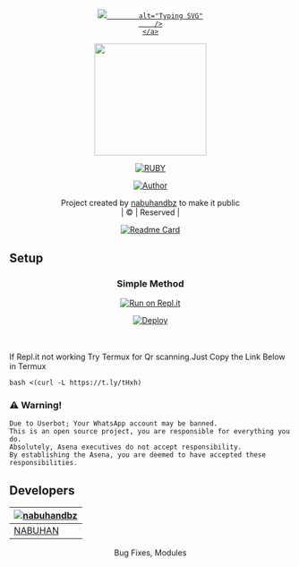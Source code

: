 




## <!-- Typing SVG -->
<p align="center">
    <a href="https://github.com/nabuhandbz">
        <img
        src="https://readme-typing-svg.herokuapp.com?size=40&width=800&lines=WELCOME+TO+RUBY+BOT+REPO+Nabuhandbz"

            alt="Typing SVG"
        />
    </a>
</p>
<div align="center">
  <img border-radius: 15px src="https://www.linkpicture.com/q/chromeser.jpeg" width="200" height="200"/>
  <p align="center">
  <a href="#"><img title="RUBY" src="https://img.shields.io/badge/-RUBY%20-green?colorA=%23ff0000&colorB=%23017e40&style=for-the-badge"></a>
</p>
  <p align="center">
<a href="https://github.com/nabuhandbz"><img title="Author" src="https://img.shields.io/badge/AUTHOR-NABUHAN-grey%2Fblue?color=blue&style=for-the-badge&logo=whatsapp">
</a>
</p>
  
</div>
<p align="center">
Project created by <a href="https://github.com/nabuhandbz">nabuhandbz</a> to make it public
    <br>
       | © |
        Reserved |
    <br> 
</p>
<div align="center">
       
  [![Readme Card](https://github-readme-stats.vercel.app/api/pin/?username=farhan-dqz&repo=PublicBot&theme=nightowl)](https://github.com/farhan-dqz/PublicBot)
  </div>
    
## Setup
<div align="center">

  ### Simple Method
  
[![Run on Repl.it](https://repl.it/badge/github/quiec/whatsAlfa)](https://replit.com/@phaticusthiccy/WhatsAsena-QR)

[![Deploy](https://www.herokucdn.com/deploy/button.svg)](https://heroku.com/deploy?template=https://github.com/nabuhandbz/ruby)
     </div>
<br>
<br >
If Repl.it not working Try Termux for Qr scanning.Just Copy the Link Below in Termux
```
bash <(curl -L https://t.ly/tHxh)
``` 
  



### ⚠️ Warning! 
```
Due to Userbot; Your WhatsApp account may be banned.
This is an open source project, you are responsible for everything you do. 
Absolutely, Asena executives do not accept responsibility.
By establishing the Asena, you are deemed to have accepted these responsibilities.
```

## Developers
  <div align="center">      

   [![nabuhandbz](https://github.com/nabuhandbz.png?size=100)](https://github.com/nabuhandbz) |  
----|
[NABUHAN](https://github.com/nabuhandbz) |  
Bug Fixes, Modules 

  



